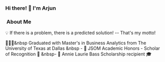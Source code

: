### Hi there! 👋 I'm Arjun

### &nbsp;About Me

💡 If there is a problem, there is a predicted solution! -- That's my motto!

👨🏻‍🎓&nbsp Graduated with Master's in Business Analytics from The University of Texas at Dallas
  &nbsp - 🌟 JSOM Academic Honors - Scholar of Recognition 🥇
   &nbsp- 🌟 Annie Laurie Bass Scholarship recipient 🎓
 
